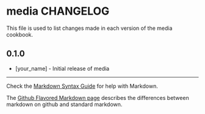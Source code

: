# media CHANGELOG

This file is used to list changes made in each version of the media cookbook.

## 0.1.0
- [your_name] - Initial release of media

- - -
Check the [Markdown Syntax Guide](http://daringfireball.net/projects/markdown/syntax) for help with Markdown.

The [Github Flavored Markdown page](http://github.github.com/github-flavored-markdown/) describes the differences between markdown on github and standard markdown.
